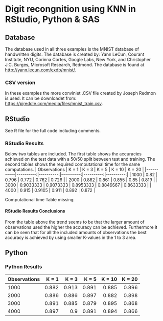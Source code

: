 # Digit recongnition using KNN in RStudio, Python & SAS

## Database
The database used in all three examples is the MNIST database of handwritten digits. The database is created by: Yann LeCun, Courant Institute, NYU, Corinna Cortes, Google Labs, New York, and Christopher J.C. Burges, Microsoft Research, Redmond. The database is found at http://yann.lecun.com/exdb/mnist/.

### CSV version
In these examples the more conviniet .CSV file created by Joseph Redmon is used. It can be downloadet from: https://pjreddie.com/media/files/mnist_train.csv.

## RStudio
See R file for the full code including comments.

### RStudio Results
Below two tables are included. The first table shows the accuracies achieved on the test data with a 50/50 split between test and training. The second tables shows the required computational time for the same computations.
| Observations |     K = 1 |     K = 3 |     K = 5 |    K = 10 |    K = 20 |
|-----------|----------:|----------:|----------:|----------:|----------:|
|      1000 |      0.82 |     0.796 |     0.772 |     0.762 |     0.726 |
|      2000 |     0.882 |     0.861 |     0.855 |      0.85 |     0.819 |
|      3000 | 0.9033333 | 0.9073333 | 0.8953333 | 0.8846667 | 0.8633333 |
|      4000 |     0.915 |    0.9105 |     0.911 |     0.892 |     0.872 |

Computational time Table missing

#### RStudio Results Conclusions
From the table above the trend seems to be that the larger amount of observations used the higher the accuracy can be achieved. Furthermore it can be seen that for all the included amounts of observations the best accuracy is achieved by using smaller K-values in the 1 to 3 area.

## Python

### Python Results

| Observations | K = 1 | K = 3 | K = 5 | K = 10 | K = 20 |
|-----------|------:|------:|------:|-------:|-------:|
|      1000 | 0.882 | 0.913 | 0.891 |  0.885 |  0.896 |
|      2000 | 0.886 | 0.886 | 0.897 |  0.882 |  0.898 |
|      3000 | 0.891 | 0.885 | 0.879 |  0.895 |  0.868 |
|      4000 | 0.897 |   0.9 | 0.891 |  0.894 |  0.866 |
